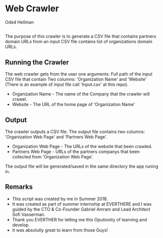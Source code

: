 # Web Crawler #
Oded Hellman
## 
The purpose of this crawler is to generate a CSV file that contains partners domain URLs from an input CSV file contains list of organizations domain URLs.

 
## Running the Crawler ##

The web crawler gets from the user one arguments:
Full path of the input CSV file that contain Two columns: 'Organization Name' and 'Website' (There is an example of input file call 'Input.csv' at this repo).

* Organization Name - The name of the Company that the crawler will crawel.
* Website - The URL of the home page of 'Organization Name'


## Output ##

The crawler outputs a CSV file.
The output file contains two columns: 'Organization Web Page' and 'Partners Web Page'.

* Organization Web Page - The URLs of the website that been crawled.
* Partners Web Page - URLs of the partners companys that been collected from 'Organization Web Page'.

The output file will be generated/saved in the same directory the app runing in. 

## Remarks ##

* This script was created by me in Summer 2018.
* It was created as part of summer internship at EVERTHERE and I was guided by the CTO & Co-Founder Gabriel Amram and Lead Architect Sofi Vasserman.
* Thank you EVERTHER for letting me this Oputionity of learning and develop.
* It was absolutly great to learn from those Guys!
